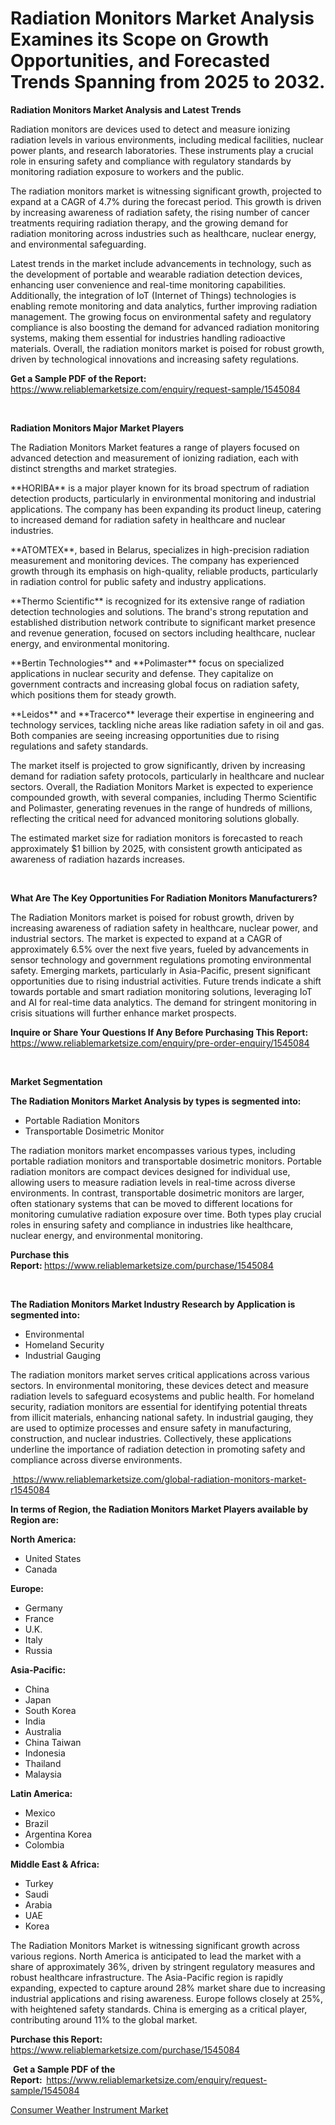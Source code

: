 <p><h1>Radiation Monitors Market Analysis Examines its Scope on Growth Opportunities, and Forecasted Trends Spanning from 2025 to 2032.</h1></p><p><strong>Radiation Monitors Market Analysis and Latest Trends</strong></p>
<p><p>Radiation monitors are devices used to detect and measure ionizing radiation levels in various environments, including medical facilities, nuclear power plants, and research laboratories. These instruments play a crucial role in ensuring safety and compliance with regulatory standards by monitoring radiation exposure to workers and the public.</p><p>The radiation monitors market is witnessing significant growth, projected to expand at a CAGR of 4.7% during the forecast period. This growth is driven by increasing awareness of radiation safety, the rising number of cancer treatments requiring radiation therapy, and the growing demand for radiation monitoring across industries such as healthcare, nuclear energy, and environmental safeguarding. </p><p>Latest trends in the market include advancements in technology, such as the development of portable and wearable radiation detection devices, enhancing user convenience and real-time monitoring capabilities. Additionally, the integration of IoT (Internet of Things) technologies is enabling remote monitoring and data analytics, further improving radiation management. The growing focus on environmental safety and regulatory compliance is also boosting the demand for advanced radiation monitoring systems, making them essential for industries handling radioactive materials. Overall, the radiation monitors market is poised for robust growth, driven by technological innovations and increasing safety regulations.</p></p>
<p><strong>Get a Sample PDF of the Report:&nbsp;</strong> <a href="https://www.reliablemarketsize.com/enquiry/request-sample/1545084?utm_campaign=2453&utm_medium=2&utm_source=Github&utm_content=ia&utm_term=28022025&utm_id=radiation-monitors">https://www.reliablemarketsize.com/enquiry/request-sample/1545084</a></p>
<p>&nbsp;</p>
<p><strong>Radiation Monitors Major Market Players</strong></p>
<p><p>The Radiation Monitors Market features a range of players focused on advanced detection and measurement of ionizing radiation, each with distinct strengths and market strategies. </p><p>**HORIBA** is a major player known for its broad spectrum of radiation detection products, particularly in environmental monitoring and industrial applications. The company has been expanding its product lineup, catering to increased demand for radiation safety in healthcare and nuclear industries.</p><p>**ATOMTEX**, based in Belarus, specializes in high-precision radiation measurement and monitoring devices. The company has experienced growth through its emphasis on high-quality, reliable products, particularly in radiation control for public safety and industry applications.</p><p>**Thermo Scientific** is recognized for its extensive range of radiation detection technologies and solutions. The brand's strong reputation and established distribution network contribute to significant market presence and revenue generation, focused on sectors including healthcare, nuclear energy, and environmental monitoring.</p><p>**Bertin Technologies** and **Polimaster** focus on specialized applications in nuclear security and defense. They capitalize on government contracts and increasing global focus on radiation safety, which positions them for steady growth.</p><p>**Leidos** and **Tracerco** leverage their expertise in engineering and technology services, tackling niche areas like radiation safety in oil and gas. Both companies are seeing increasing opportunities due to rising regulations and safety standards.</p><p>The market itself is projected to grow significantly, driven by increasing demand for radiation safety protocols, particularly in healthcare and nuclear sectors. Overall, the Radiation Monitors Market is expected to experience compounded growth, with several companies, including Thermo Scientific and Polimaster, generating revenues in the range of hundreds of millions, reflecting the critical need for advanced monitoring solutions globally. </p><p>The estimated market size for radiation monitors is forecasted to reach approximately $1 billion by 2025, with consistent growth anticipated as awareness of radiation hazards increases.</p></p>
<p>&nbsp;</p>
<p><strong>What Are The Key Opportunities For Radiation Monitors Manufacturers?</strong></p>
<p><p>The Radiation Monitors market is poised for robust growth, driven by increasing awareness of radiation safety in healthcare, nuclear power, and industrial sectors. The market is expected to expand at a CAGR of approximately 6.5% over the next five years, fueled by advancements in sensor technology and government regulations promoting environmental safety. Emerging markets, particularly in Asia-Pacific, present significant opportunities due to rising industrial activities. Future trends indicate a shift towards portable and smart radiation monitoring solutions, leveraging IoT and AI for real-time data analytics. The demand for stringent monitoring in crisis situations will further enhance market prospects.</p></p>
<p><strong>Inquire or Share Your Questions If Any Before Purchasing This Report:</strong> <a href="https://www.reliablemarketsize.com/enquiry/pre-order-enquiry/1545084?utm_campaign=2453&utm_medium=2&utm_source=Github&utm_content=ia&utm_term=28022025&utm_id=radiation-monitors">https://www.reliablemarketsize.com/enquiry/pre-order-enquiry/1545084</a></p>
<p>&nbsp;</p>
<p><strong>Market Segmentation</strong></p>
<p><strong>The Radiation Monitors Market Analysis by types is segmented into:</strong></p>
<p><ul><li>Portable Radiation Monitors</li><li>Transportable Dosimetric Monitor</li></ul></p>
<p><p>The radiation monitors market encompasses various types, including portable radiation monitors and transportable dosimetric monitors. Portable radiation monitors are compact devices designed for individual use, allowing users to measure radiation levels in real-time across diverse environments. In contrast, transportable dosimetric monitors are larger, often stationary systems that can be moved to different locations for monitoring cumulative radiation exposure over time. Both types play crucial roles in ensuring safety and compliance in industries like healthcare, nuclear energy, and environmental monitoring.</p></p>
<p><strong>Purchase this Report:&nbsp;</strong><a href="https://www.reliablemarketsize.com/purchase/1545084?utm_campaign=2453&utm_medium=2&utm_source=Github&utm_content=ia&utm_term=28022025&utm_id=radiation-monitors">https://www.reliablemarketsize.com/purchase/1545084</a></p>
<p>&nbsp;</p>
<p><strong>The Radiation Monitors Market Industry Research by Application is segmented into:</strong></p>
<p><ul><li>Environmental</li><li>Homeland Security</li><li>Industrial Gauging</li></ul></p>
<p><p>The radiation monitors market serves critical applications across various sectors. In environmental monitoring, these devices detect and measure radiation levels to safeguard ecosystems and public health. For homeland security, radiation monitors are essential for identifying potential threats from illicit materials, enhancing national safety. In industrial gauging, they are used to optimize processes and ensure safety in manufacturing, construction, and nuclear industries. Collectively, these applications underline the importance of radiation detection in promoting safety and compliance across diverse environments.</p></p>
<p><a href="https://www.reliablemarketsize.com/global-radiation-monitors-market-r1545084?utm_campaign=2453&utm_medium=2&utm_source=Github&utm_content=ia&utm_term=28022025&utm_id=radiation-monitors">&nbsp;https://www.reliablemarketsize.com/global-radiation-monitors-market-r1545084</a></p>
<p><strong>In terms of Region, the Radiation Monitors Market Players available by Region are:</strong></p>
<p>
    <p> <strong> North America: </strong>
        <ul>
            <li>United States</li>
            <li>Canada</li>
        </ul>
        </p> 
    <p> <strong> Europe: </strong>
        <ul>
            <li>Germany</li>
            <li>France</li>
            <li>U.K.</li>
            <li>Italy</li>
            <li>Russia</li>
        </ul>
        </p> 
    <p> <strong> Asia-Pacific: </strong>
        <ul>
            <li>China</li>
            <li>Japan</li>
            <li>South Korea</li>
            <li>India</li>
            <li>Australia</li>
            <li>China Taiwan</li>
            <li>Indonesia</li>
            <li>Thailand</li>
            <li>Malaysia</li>
        </ul>
        </p> 
    <p> <strong> Latin America: </strong>
        <ul>
            <li>Mexico</li>
            <li>Brazil</li>
            <li>Argentina Korea</li>
            <li>Colombia</li>
        </ul>
        </p> 
    <p> <strong> Middle East & Africa: </strong>
        <ul>
            <li>Turkey</li>
            <li>Saudi</li>
            <li>Arabia</li>
            <li>UAE</li>
            <li>Korea</li>
        </ul>
    </p>
    </p>
<p><p>The Radiation Monitors Market is witnessing significant growth across various regions. North America is anticipated to lead the market with a share of approximately 36%, driven by stringent regulatory measures and robust healthcare infrastructure. The Asia-Pacific region is rapidly expanding, expected to capture around 28% market share due to increasing industrial applications and rising awareness. Europe follows closely at 25%, with heightened safety standards. China is emerging as a critical player, contributing around 11% to the global market. </p></p>
<p><strong>Purchase this Report: </strong><a href="https://www.reliablemarketsize.com/purchase/1545084?utm_campaign=2453&utm_medium=2&utm_source=Github&utm_content=ia&utm_term=28022025&utm_id=radiation-monitors">https://www.reliablemarketsize.com/purchase/1545084</a></p>
<p>&nbsp;<strong>Get a Sample PDF of the Report:&nbsp;&nbsp;</strong><a href="https://www.reliablemarketsize.com/enquiry/request-sample/1545084?utm_campaign=2453&utm_medium=2&utm_source=Github&utm_content=ia&utm_term=28022025&utm_id=radiation-monitors">https://www.reliablemarketsize.com/enquiry/request-sample/1545084</a></p>
<p><strong></strong></p>
<p><p><a href="https://github.com/saaindosya/Market-Research-Report-List-1/blob/main/consumer-weather-instrument-market.md?utm_campaign=2453&utm_medium=2&utm_source=Github&utm_content=ia&utm_term=28022025&utm_id=radiation-monitors">Consumer Weather Instrument Market</a></p></p>